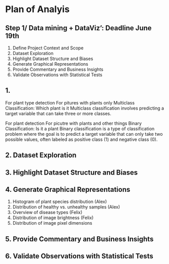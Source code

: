 # Plan of Analyis 

## Step 1/ Data mining + DataViz’: Deadline June 19th
1. Define Project Context and Scope
2. Dataset Exploration
3. Highlight Dataset Structure and Biases
4. Generate Graphical Representations
5. Provide Commentary and Business Insights
6. Validate Observations with Statistical Tests




## 1. 
For plant type detection 
For pitures with plants only 
Multiclass Classification: Which plant is it
Multiclass classification involves predicting a target variable that can take three or more classes.

For plant detection 
For picutre with plants and other things
Binary Classification: Is it a plant 
Binary classification is a type of classification problem where the goal is to predict a target variable that can only take two possible values, often labeled as positive class (1) and negative class (0).





## 2. Dataset Exploration



## 3. Highlight Dataset Structure and Biases



## 4. Generate Graphical Representations
1. Histogram of plant species distribution (Alex)
2. Distribution of healthy vs. unhealthy samples (Alex)
3. Overview of disease types (Felix)
4. Distribution of image brightness (Felix)
5. Distribution of image pixel dimensions

## 5. Provide Commentary and Business Insights


## 6. Validate Observations with Statistical Tests